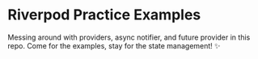 # Riverpod Practice Examples

Messing around with providers, async notifier, and future provider in this repo. Come for the examples, stay for the state management! ✨





